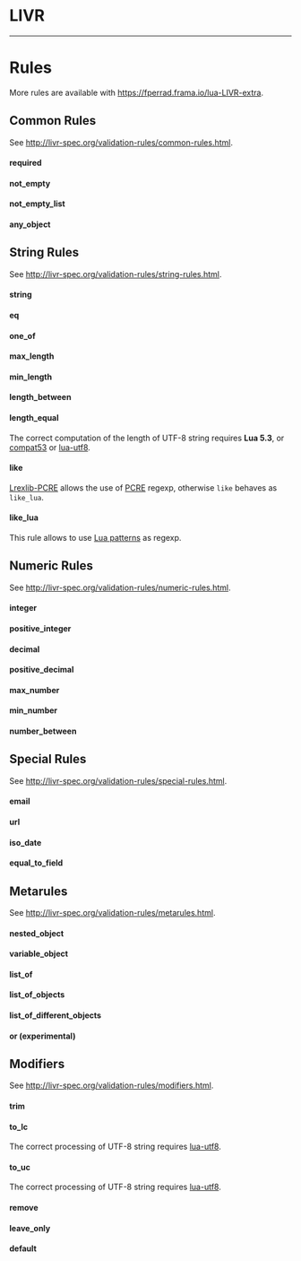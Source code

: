 
# LIVR

---

# Rules

More rules are available with <https://fperrad.frama.io/lua-LIVR-extra>.

## Common Rules

See <http://livr-spec.org/validation-rules/common-rules.html>.

#### required


#### not\_empty


#### not\_empty\_list


#### any\_object


## String Rules

See <http://livr-spec.org/validation-rules/string-rules.html>.

#### string


#### eq


#### one\_of


#### max\_length


#### min\_length


#### length\_between


#### length\_equal

The correct computation of the length of UTF-8 string requires **Lua 5.3**,
or [compat53](https://github.com/keplerproject/lua-compat-5.3)
or [lua-utf8](https://github.com/starwing/luautf8).

#### like

[Lrexlib-PCRE](https://rrthomas.github.io/lrexlib/) allows the use of
[PCRE](https://en.wikipedia.org/wiki/Perl_Compatible_Regular_Expressions) regexp,
otherwise `like` behaves as `like_lua`.

#### like_lua

This rule allows to use [Lua patterns](https://www.lua.org/manual/5.3/manual.html#6.4.1)
as regexp.

## Numeric Rules

See <http://livr-spec.org/validation-rules/numeric-rules.html>.

#### integer


#### positive\_integer


#### decimal


#### positive\_decimal


#### max\_number


#### min\_number


#### number\_between


## Special Rules

See <http://livr-spec.org/validation-rules/special-rules.html>.

#### email


#### url


#### iso\_date


#### equal\_to\_field


## Metarules

See <http://livr-spec.org/validation-rules/metarules.html>.

#### nested\_object


#### variable\_object


#### list\_of


#### list\_of\_objects


#### list\_of\_different\_objects


#### or \(experimental\)


## Modifiers

See <http://livr-spec.org/validation-rules/modifiers.html>.

#### trim


#### to\_lc

The correct processing of UTF-8 string requires [lua-utf8](https://github.com/starwing/luautf8).

#### to\_uc

The correct processing of UTF-8 string requires [lua-utf8](https://github.com/starwing/luautf8).

#### remove


#### leave\_only


#### default

